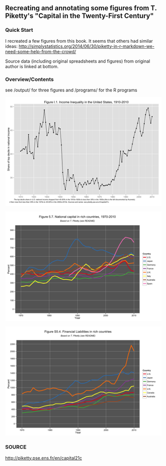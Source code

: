 ## Recreating and annotating some figures from T. Piketty's "Capital in the Twenty-First Century"


### Quick Start
I recreated a few figures from this book. It seems that others had similar ideas:
http://simplystatistics.org/2014/06/30/piketty-in-r-markdown-we-need-some-help-from-the-crowd/

Source data (including original spreadsheets and figures) from original author is linked at bottom.


### Overview/Contents
see /output/	for three figures
and /programs/	for the R programs

![one](https://raw.githubusercontent.com/pavopax/piketty/master/output/ch0_f1.png)

![two](https://raw.githubusercontent.com/pavopax/piketty/master/output/ch5_f5-7.png)

![three](https://raw.githubusercontent.com/pavopax/piketty/master/output/ch5_fs5-4.png)


### SOURCE
http://piketty.pse.ens.fr/en/capital21c
